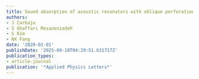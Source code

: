 ```yaml
---
title: Sound absorption of acoustic resonators with oblique perforations
authors:
- J Carbajo
- S Ghaffari Mosanenzadeh
- S Kim
- NX Fang
date: '2020-01-01'
publishDate: '2025-09-18T04:29:51.631717Z'
publication_types:
- article-journal
publication: '*Applied Physics Letters*'
---
```


